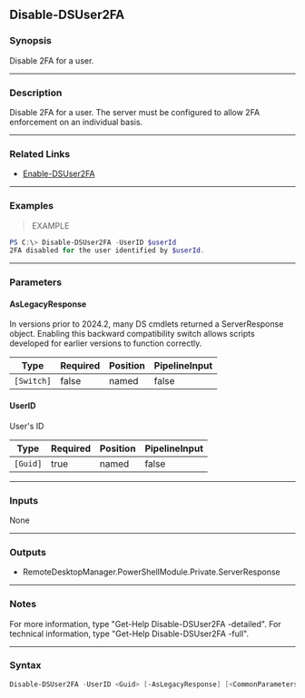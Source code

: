 Disable-DSUser2FA
-----------------

### Synopsis
Disable 2FA for a user.

---

### Description

Disable 2FA for a user. The server must be configured to allow 2FA enforcement on an individual basis.

---

### Related Links
* [Enable-DSUser2FA](Enable-DSUser2FA)

---

### Examples
> EXAMPLE

```PowerShell
PS C:\> Disable-DSUser2FA -UserID $userId
2FA disabled for the user identified by $userId.
```

---

### Parameters
#### **AsLegacyResponse**
In versions prior to 2024.2, many DS cmdlets returned a ServerResponse object. Enabling this backward compatibility switch allows scripts developed for earlier versions to function correctly.

|Type      |Required|Position|PipelineInput|
|----------|--------|--------|-------------|
|`[Switch]`|false   |named   |false        |

#### **UserID**
User's ID

|Type    |Required|Position|PipelineInput|
|--------|--------|--------|-------------|
|`[Guid]`|true    |named   |false        |

---

### Inputs
None

---

### Outputs
* RemoteDesktopManager.PowerShellModule.Private.ServerResponse

---

### Notes
For more information, type "Get-Help Disable-DSUser2FA -detailed". For technical information, type "Get-Help Disable-DSUser2FA -full".

---

### Syntax
```PowerShell
Disable-DSUser2FA -UserID <Guid> [-AsLegacyResponse] [<CommonParameters>]
```
